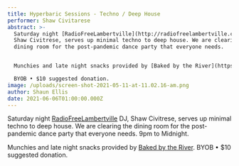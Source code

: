 ```yaml
---
title: Hyperbaric Sessions - Techno / Deep House
performer: Shaw Civitarese
abstract: >-
  Saturday night [RadioFreeLambertville](http://radiofreelambertville.com) DJ,
  Shaw Civitrese, serves up minimal techno to deep house. We are clearing the
  dining room for the post-pandemic dance party that everyone needs. 


  Munchies and late night snacks provided by [Baked by the River](https://bakedbytheriver.com). 

  BYOB • $10 suggested donation.
image: /uploads/screen-shot-2021-05-11-at-11.02.16-am.png
author: Shaun Ellis
date: 2021-06-06T01:00:00.000Z
---
```

Saturday night [RadioFreeLambertville](http://radiofreelambertville.com) DJ, Shaw Civitrese, serves up minimal techno to deep house. We are clearing the dining room for the post-pandemic dance party that everyone needs. 9pm to Midnight.

Munchies and late night snacks provided by [Baked by the River](https://bakedbytheriver.com). 
BYOB • $10 suggested donation.
